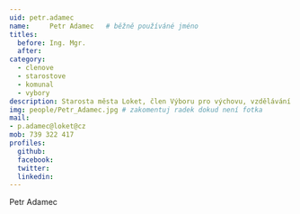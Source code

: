 ```yaml
---
uid: petr.adamec
name:     Petr Adamec  	# běžně používáné jméno
titles:
  before: Ing. Mgr.
  after:
category:
  - clenove
  - starostove
  - komunal
  - vybory
description: Starosta města Loket, člen Výboru pro výchovu, vzdělávání a zaměstnanost v Karlovarském kraji
img: people/Petr_Adamec.jpg # zakomentuj radek dokud není fotka
mail:
- p.adamec@loket@cz
mob: 739 322 417
profiles:
  github:
  facebook:
  twitter:
  linkedin:
---
```


Petr Adamec

